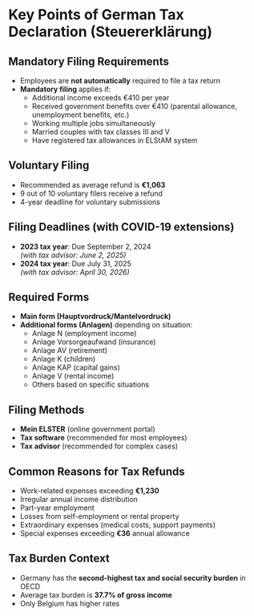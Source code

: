 # Key Points of German Tax Declaration (Steuererklärung)

## Mandatory Filing Requirements
- Employees are **not automatically** required to file a tax return
- **Mandatory filing** applies if:
  - Additional income exceeds €410 per year
  - Received government benefits over €410 (parental allowance, unemployment benefits, etc.)
  - Working multiple jobs simultaneously
  - Married couples with tax classes III and V
  - Have registered tax allowances in ELStAM system

## Voluntary Filing
- Recommended as average refund is **€1,063**
- 9 out of 10 voluntary filers receive a refund
- 4-year deadline for voluntary submissions

## Filing Deadlines (with COVID-19 extensions)
- **2023 tax year**: Due September 2, 2024  
  *(with tax advisor: June 2, 2025)*
- **2024 tax year**: Due July 31, 2025  
  *(with tax advisor: April 30, 2026)*

## Required Forms
- **Main form (Hauptvordruck/Mantelvordruck)**
- **Additional forms (Anlagen)** depending on situation:
  - Anlage N (employment income)
  - Anlage Vorsorgeaufwand (insurance)
  - Anlage AV (retirement)
  - Anlage K (children)
  - Anlage KAP (capital gains)
  - Anlage V (rental income)
  - Others based on specific situations

## Filing Methods
- **Mein ELSTER** (online government portal)
- **Tax software** (recommended for most employees)
- **Tax advisor** (recommended for complex cases)

## Common Reasons for Tax Refunds
- Work-related expenses exceeding **€1,230**
- Irregular annual income distribution
- Part-year employment
- Losses from self-employment or rental property
- Extraordinary expenses (medical costs, support payments)
- Special expenses exceeding **€36** annual allowance

## Tax Burden Context
- Germany has the **second-highest tax and social security burden** in OECD
- Average tax burden is **37.7% of gross income**
- Only Belgium has higher rates
